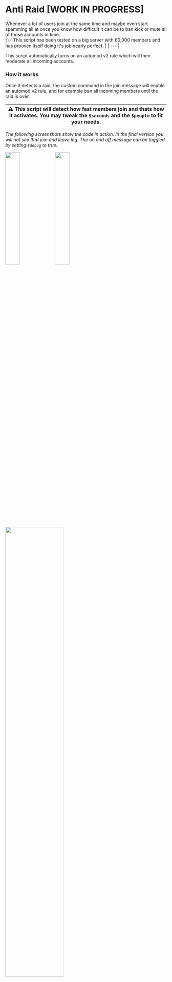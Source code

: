 # Anti Raid [WORK IN  PROGRESS]

Whenever a lot of users join at the same time and maybe even start spamming all at once you know how difficult it can be to ban kick or mute all of those accounts in time.  
| ✅ This script has been tested on a big server with 60,000 members and has prooven itself doing it's job nearly perfect. |
| --- |

This script automatically turns on an automod v2 rule which will then moderate all incoming accounts.  

### How it works

Once it detects a raid, the custom command in the join message will enable an automod v2 rule, and for example ban all incoming members until the raid is over.  

| ⚠️ This script will detect how fast members join and thats how it activates. You may tweak the `$seconds` and the `$people` to fit your needs. |
| --- |

*The following screenshots show the code in action. In the final version you will not see that join and leave log. The on and off message can be toggled by setting `$debug` to true.*  

<p float="left">
	<img src="../../../assets/Auto_Moderation/Anti_Raid/antiraid_on.png?raw=true" width="30%" />
	<img src="../../../assets/Auto_Moderation/Anti_Raid/antiraid_off.png?raw=true" width="30%" />
	<img src="../../../assets/Auto_Moderation/Anti_Raid/antiraid_cp.png?raw=true" width="60%" />
</p>


### Setup & Requirements

| ❓ If this sounds too complicated to set up, please watch this video https://youtu.be/SZMi7FMOFh4 |
| --- |

Trigger|Trigger Type|Code|Dependencies|Custom Command Settings
---|---|---|---|---
❌|Join Message Server|**[Download Link](joinmessage.yag)**|❌|❌

- Create an automod v2 ruleset and copy the name of that ruleset into `$ruleset`.  
- Turn off the ruleset so it doesn't trigger right away.  
- Add a rule to the ruleset (name doesn't matter)
- Set as trigger `New Member` and as effect `Mute`, `Kick` or `Ban`
- Hit save
- Navigate to your join message (server) and paste in the [code](joinmessage.yag)
- Set up your variables and hit save

**Debug variable:**
```go
{{$debug := false}}{{$channel := .Channel.ID}}
{{/*If $debug is set to true it will output a 'Ruleset enabled' and 'Ruleset disabled' into the join leave log channel. By replacing .Channel.ID with another channel ID you can change where that debug message goes*/}}
```

**Ruleset variable**
```go
{{$ruleset := "placeholder"}}
{{/*Replace placeholder by the name of your automod v2 ruleset. Make sure they are the same or else it will not work!*/}}
```

**Seconds & people variable:**
```go
{{$seconds := 60}}{{$people := 5}}
{{/*This will activate the code if $people (example 5) join within $seconds (example 60)*/}}
```

**Action variable:**
```go
{{$effect := "kick"}}
{{/*You can decide bewteen "kick" "ban" and "mute". You should keep this the same effect as used in automod v2.*/}}
```

If you are not sure if you have set it up correctly or have any questions you can join [the support server](https://discord.gg/4udtcA5), provide a link to your dashboard / control panel, and ask `Black Wolf#0001` to take a look at the anti raid code.  

### Important

**You have to tweak the values to your serversize.  
Pleace decide that on your own, as I cannot guess how many people join how fast normally on your server.  
The default value of 5 people within 60 seconds might be good for small servers bot for big servers a lower seconds value is probably needed.  
Even for large servers I do not reccomend setting the `$people` higher than `5`. I'd only change the `$seconds` or lower the `$people` variable.**  

